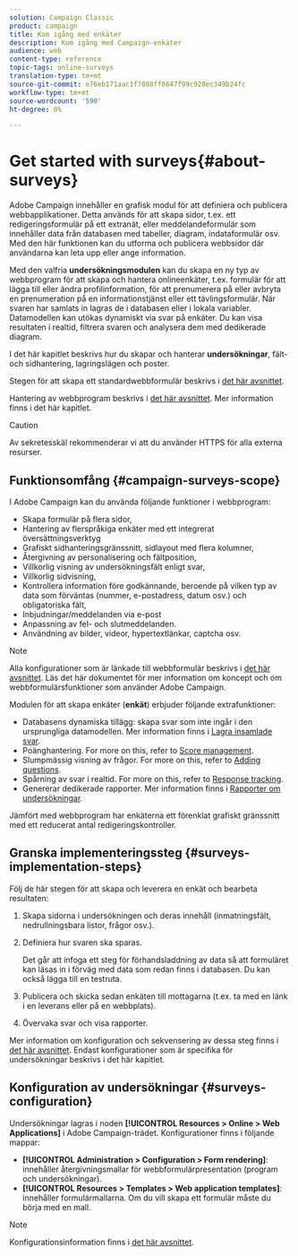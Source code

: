 ```yaml
---
solution: Campaign Classic
product: campaign
title: Kom igång med enkäter
description: Kom igång med Campaign-enkäter
audience: web
content-type: reference
topic-tags: online-surveys
translation-type: tm+mt
source-git-commit: e76eb171aac1f7088ff8647f99c928ec349b24fc
workflow-type: tm+mt
source-wordcount: '590'
ht-degree: 0%

---
```



# Get started with surveys{#about-surveys}

Adobe Campaign innehåller en grafisk modul för att definiera och publicera webbapplikationer. Detta används för att skapa sidor, t.ex. ett redigeringsformulär på ett extranät, eller meddelandeformulär som innehåller data från databasen med tabeller, diagram, indataformulär osv. Med den här funktionen kan du utforma och publicera webbsidor där användarna kan leta upp eller ange information.

Med den valfria **undersökningsmodulen** kan du skapa en ny typ av webbprogram för att skapa och hantera onlineenkäter, t.ex. formulär för att lägga till eller ändra profilinformation, för att prenumerera på eller avbryta en prenumeration på en informationstjänst eller ett tävlingsformulär. När svaren har samlats in lagras de i databasen eller i lokala variabler. Datamodellen kan utökas dynamiskt via svar på enkäter. Du kan visa resultaten i realtid, filtrera svaren och analysera dem med dedikerade diagram.

I det här kapitlet beskrivs hur du skapar och hanterar **undersökningar**, fält- och sidhantering, lagringslägen och poster.

Stegen för att skapa ett standardwebbformulär beskrivs i [det här avsnittet](../../web/using/about-web-forms.md).

Hantering av webbprogram beskrivs i [det här avsnittet](../../web/using/about-web-applications.md). Mer information finns i det här kapitlet.

>[!CAUTION]
>
>Av sekretesskäl rekommenderar vi att du använder HTTPS för alla externa resurser.

## Funktionsomfång {#campaign-surveys-scope}

I Adobe Campaign kan du använda följande funktioner i webbprogram:

* Skapa formulär på flera sidor,
* Hantering av flerspråkiga enkäter med ett integrerat översättningsverktyg
* Grafiskt sidhanteringsgränssnitt, sidlayout med flera kolumner,
* Återgivning av personalisering och fältposition,
* Villkorlig visning av undersökningsfält enligt svar,
* Villkorlig sidvisning,
* Kontrollera information före godkännande, beroende på vilken typ av data som förväntas (nummer, e-postadress, datum osv.) och obligatoriska fält,
* Inbjudningar/meddelanden via e-post
* Anpassning av fel- och slutmeddelanden.
* Användning av bilder, videor, hypertextlänkar, captcha osv.

>[!NOTE]
>
>Alla konfigurationer som är länkade till webbformulär beskrivs i [det här avsnittet](../../web/using/about-web-forms.md). Läs det här dokumentet för mer information om koncept och om webbformulärsfunktioner som använder Adobe Campaign.

Modulen för att skapa enkäter (**enkät**) erbjuder följande extrafunktioner:

* Databasens dynamiska tillägg: skapa svar som inte ingår i den ursprungliga datamodellen. Mer information finns i [Lagra insamlade svar](../../web/using/managing-answers.md#storing-collected-answers).
* Poänghantering. For more on this, refer to [Score management](../../web/using/managing-answers.md#score-management).
* Slumpmässig visning av frågor. For more on this, refer to [Adding questions](../../web/using/building-a-survey.md#adding-questions).
* Spårning av svar i realtid. For more on this, refer to [Response tracking](../../web/using/publish--track-and-use-collected-data.md#response-tracking).
* Genererar dedikerade rapporter. Mer information finns i [Rapporter om undersökningar](../../web/using/publish--track-and-use-collected-data.md#reports-on-surveys).

Jämfört med webbprogram har enkäterna ett förenklat grafiskt gränssnitt med ett reducerat antal redigeringskontroller.

## Granska implementeringssteg {#surveys-implementation-steps}

Följ de här stegen för att skapa och leverera en enkät och bearbeta resultaten:

1. Skapa sidorna i undersökningen och deras innehåll (inmatningsfält, nedrullningsbara listor, frågor osv.).
1. Definiera hur svaren ska sparas.

   Det går att infoga ett steg för förhandsladdning av data så att formuläret kan läsas in i förväg med data som redan finns i databasen. Du kan också lägga till en testruta.

1. Publicera och skicka sedan enkäten till mottagarna (t.ex. ta med en länk i en leverans eller på en webbplats).
1. Övervaka svar och visa rapporter.

Mer information om konfiguration och sekvensering av dessa steg finns i [det här avsnittet](../../web/using/about-web-forms.md). Endast konfigurationer som är specifika för undersökningar beskrivs i det här kapitlet.

## Konfiguration av undersökningar {#surveys-configuration}

Undersökningar lagras i noden **[!UICONTROL Resources > Online > Web Applications]** i Adobe Campaign-trädet. Konfigurationer finns i följande mappar:

* **[!UICONTROL Administration > Configuration > Form rendering]**: innehåller återgivningsmallar för webbformulärpresentation (program och undersökningar).
* **[!UICONTROL Resources > Templates > Web application templates]**: innehåller formulärmallarna. Om du vill skapa ett formulär måste du börja med en mall.

>[!NOTE]
>
>Konfigurationsinformation finns i [det här avsnittet](../../web/using/about-web-forms.md).

